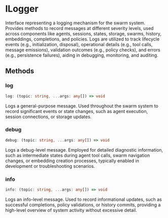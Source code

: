 # ILogger

Interface representing a logging mechanism for the swarm system.
Provides methods to record messages at different severity levels, used across components like agents, sessions, states, storage, swarms, history, embeddings, completions, and policies.
Logs are utilized to track lifecycle events (e.g., initialization, disposal), operational details (e.g., tool calls, message emissions), validation outcomes (e.g., policy checks), and errors (e.g., persistence failures), aiding in debugging, monitoring, and auditing.

## Methods

### log

```ts
log: (topic: string, ...args: any[]) => void
```

Logs a general-purpose message.
Used throughout the swarm system to record significant events or state changes, such as agent execution, session connections, or storage updates.

### debug

```ts
debug: (topic: string, ...args: any[]) => void
```

Logs a debug-level message.
Employed for detailed diagnostic information, such as intermediate states during agent tool calls, swarm navigation changes, or embedding creation processes, typically enabled in development or troubleshooting scenarios.

### info

```ts
info: (topic: string, ...args: any[]) => void
```

Logs an info-level message.
Used to record informational updates, such as successful completions, policy validations, or history commits, providing a high-level overview of system activity without excessive detail.
